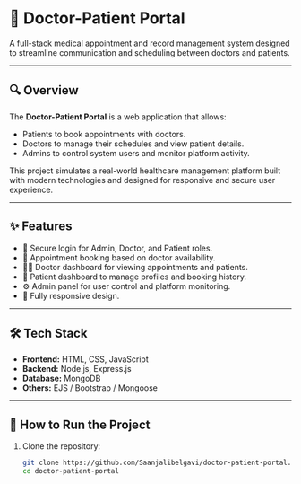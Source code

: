 # 🏥 Doctor-Patient Portal

A full-stack medical appointment and record management system designed to streamline communication and scheduling between doctors and patients.

---

## 🔍 Overview

The **Doctor-Patient Portal** is a web application that allows:
- Patients to book appointments with doctors.
- Doctors to manage their schedules and view patient details.
- Admins to control system users and monitor platform activity.

This project simulates a real-world healthcare management platform built with modern technologies and designed for responsive and secure user experience.

---

## ✨ Features

- 🔐 Secure login for Admin, Doctor, and Patient roles.
- 📅 Appointment booking based on doctor availability.
- 👨‍⚕️ Doctor dashboard for viewing appointments and patients.
- 🧾 Patient dashboard to manage profiles and booking history.
- ⚙️ Admin panel for user control and platform monitoring.
- 📱 Fully responsive design.

---

## 🛠️ Tech Stack

- **Frontend:** HTML, CSS, JavaScript
- **Backend:** Node.js, Express.js
- **Database:** MongoDB
- **Others:** EJS / Bootstrap / Mongoose

---

## 🚀 How to Run the Project

1. Clone the repository:
   ```bash
   git clone https://github.com/Saanjalibelgavi/doctor-patient-portal.git
   cd doctor-patient-portal
